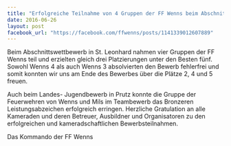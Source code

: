 ```yaml
---
title: "Erfolgreiche Teilnahme von 4 Gruppen der FF Wenns beim Abschnittsbewerb in St. Leonhard und von unserer Jugendgruppe beim Landesbewerb um das Leistungsabzeichen in Bronze in Prutz"
date: 2016-06-26
layout: post
facebook_url: "https://facebook.com/ffwenns/posts/1141339012607889"
---
```


Beim Abschnittswettbewerb in St. Leonhard nahmen vier Gruppen der FF Wenns teil und erzielten gleich drei Platzierungen unter den Besten fünf. Sowohl Wenns 4 als auch Wenns 3 absolvierten den Bewerb fehlerfrei und somit konnten wir uns am Ende des Bewerbes über die Plätze 2, 4 und 5 freuen. 

Auch beim Landes- Jugendbewerb in Prutz konnte die Gruppe der Feuerwehren von Wenns und Mils im Teambewerb das Bronzeren Leistungsabzeichen erfolgreich erringen. Herzliche Gratulation an alle Kameraden und deren Betreuer, Ausbildner und Organisatoren zu den erfolgreichen und kameradschaftlichen Bewerbsteilnahmen. 

Das Kommando der FF Wenns